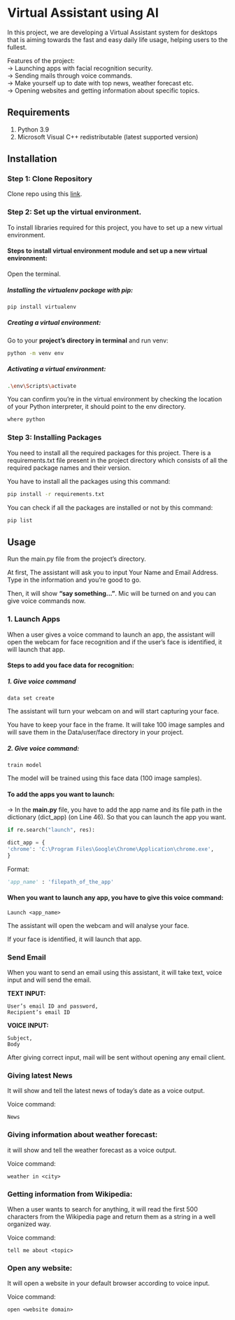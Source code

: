 # Virtual Assistant using AI

  In this project, we are developing a Virtual Assistant system for desktops that is aiming towards the fast and easy daily life usage, helping users to the fullest.

Features of the project:  
→ Launching apps with facial recognition security.  
→ Sending mails through voice commands.  
→ Make yourself up to date with top news, weather forecast etc.  
→ Opening websites and getting information about specific topics.  

## Requirements

1. Python 3.9
2. Microsoft Visual C++ redistributable (latest supported version)

## Installation

### Step 1: Clone Repository

Clone repo using this [link](https://github.com/JaiminRana01/VirtualAssistant-AIProject.git).

### Step 2: Set up the virtual environment.

To install libraries required for this project, you have to set up a new virtual environment.

#### Steps to install virtual environment module and set up a new virtual environment:

Open the terminal.

##### Installing the virtualenv package with pip:
```bash
pip install virtualenv
```

##### Creating a virtual environment:

Go to your **project’s directory in terminal** and run venv:
```bash
python -m venv env
```

##### Activating a virtual environment:
```bash
.\env\Scripts\activate
```

You can confirm you’re in the virtual environment by checking the location of your Python interpreter, it should point to the env directory.
```bash
where python
```

### Step 3: Installing Packages
You need to install all the required packages for this project. There is a requirements.txt file present in the project directory which consists of all the required package names and their version.

You have to install all the packages using this command:
```bash
pip install -r requirements.txt
```

You can check if all the packages are installed or not by this command:
```bash
pip list
```
## Usage
Run the main.py file from the project’s directory.

At first, The assistant will ask you to input Your Name and Email Address. Type in the information and you’re good to go.

Then, it will show **“say something...”**. Mic will be turned on and you can give voice commands now.

### 1. Launch Apps
When a user gives a voice command to launch an app, the assistant will open the webcam for face recognition and if the user’s face is identified, it will launch that app.

#### Steps to add you face data for recognition:

##### 1. Give voice command
```
data set create
```

The assistant will turn your webcam on and will start capturing your face.

You have to keep your face in the frame. It will take 100 image samples and will save them in the Data/user/face directory in your project.

##### 2. Give voice command:
```
train model
```
The model will be trained using this face data (100 image samples).

#### To add the apps you want to launch:
→ In the **main.py** file, you have to add the app name and its file path in the dictionary (dict_app) (on Line 46). So that you can launch the app you want.

```python
if re.search("launch", res):

dict_app = {
'chrome': 'C:\Program Files\Google\Chrome\Application\chrome.exe',
}
```

Format:
```python
'app_name' : 'filepath_of_the_app'
```

  

#### When you want to launch any app, you have to give this voice command:
```
Launch <app_name>
```
The assistant will open the webcam and will analyse your face.

If your face is identified, it will launch that app.

### Send Email

When you want to send an email using this assistant, it will take text, voice input and will send the email.

**TEXT INPUT:**
```
User’s email ID and password,
Recipient’s email ID
```

**VOICE INPUT:**
```
Subject,
Body
```
After giving correct input, mail will be sent without opening any email client.

### Giving latest News
It will show and tell the latest news of today’s date as a voice output.

Voice command:
```
News
```

### Giving information about weather forecast:
it will show and tell the weather forecast as a voice output.

Voice command:
```
weather in <city>
```

### Getting information from Wikipedia:
When a user wants to search for anything, it will read the first 500 characters from the Wikipedia page and return them as a string in a well organized way.

Voice command:
```
tell me about <topic>
```

### Open any website:
It will open a website in your default browser according to voice input.

Voice command:
```
open <website domain>
```